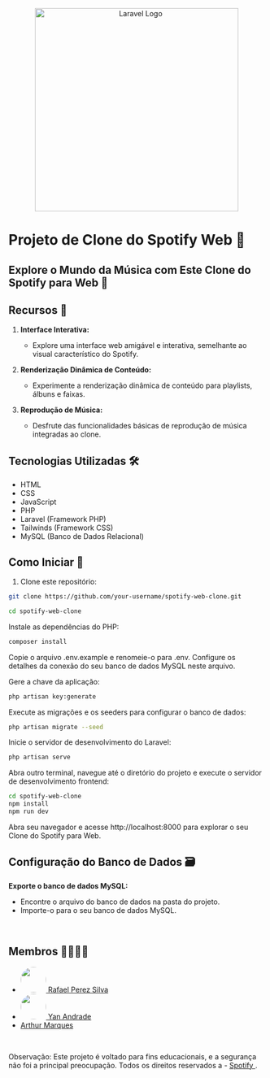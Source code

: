 <p align="center"><a href="https://laravel.com" target="_blank"><img src="https://raw.githubusercontent.com/laravel/art/master/logo-lockup/5%20SVG/2%20CMYK/1%20Full%20Color/laravel-logolockup-cmyk-red.svg" width="400" alt="Laravel Logo"></a></p>

# Projeto de Clone do Spotify Web 🎵

## Explore o Mundo da Música com Este Clone do Spotify para Web 🚀


## Recursos 🎉

1. **Interface Interativa:**
   - Explore uma interface web amigável e interativa, semelhante ao visual característico do Spotify.

2. **Renderização Dinâmica de Conteúdo:**
   - Experimente a renderização dinâmica de conteúdo para playlists, álbuns e faixas.

3. **Reprodução de Música:**
   - Desfrute das funcionalidades básicas de reprodução de música integradas ao clone.

## Tecnologias Utilizadas 🛠️

- HTML
- CSS
- JavaScript
- PHP
- Laravel (Framework PHP)
- Tailwinds (Framework CSS)
- MySQL (Banco de Dados Relacional)

## Como Iniciar 🚀

1. Clone este repositório:

```bash
git clone https://github.com/your-username/spotify-web-clone.git
```
```bash
cd spotify-web-clone
```
Instale as dependências do PHP:
```bash
composer install
```
Copie o arquivo .env.example e renomeie-o para .env. Configure os detalhes da conexão do seu banco de dados MySQL neste arquivo.<br>

Gere a chave da aplicação:
```bash
php artisan key:generate

```
Execute as migrações e os seeders para configurar o banco de dados:
```bash
php artisan migrate --seed
```
Inicie o servidor de desenvolvimento do Laravel:
```bash
php artisan serve

```
Abra outro terminal, navegue até o diretório do projeto e execute o servidor de desenvolvimento frontend:

```bash
cd spotify-web-clone
npm install
npm run dev
```
Abra seu navegador e acesse http://localhost:8000 para explorar o seu Clone do Spotify para Web.

## Configuração do Banco de Dados 🗃️
**Exporte o banco de dados MySQL:**<br>

- Encontre o arquivo do banco de dados na pasta do projeto.<br>
- Importe-o para o seu banco de dados MySQL.<br>

<br>


## Membros 👨‍👨‍👦‍👦
- <a href="https://github.com/RafaPerez05"><img src="https://avatars.githubusercontent.com/u/126112322?s=400&u=59abdf7171067a1f748a38ce03e5b1294e6e14ea&v=4" style="width:50px;height:50px;border-radius:50px">   Rafael Perez Silva </a>
- <a href="https://github.com/Yan0606"><img src="https://avatars.githubusercontent.com/u/116196986?v=4" style="width:50px;height:50px;border-radius:50px"> Yan Andrade </a>
- <a href="https://github.com/Yan0606"> Arthur Marques </a>


<br>

Observação: Este projeto é voltado para fins educacionais, e a segurança não foi a principal preocupação.
Todos os direitos reservados a - <a href="https://open.spotify.com/intl-pt"> Spotify </a>.


